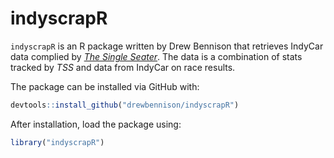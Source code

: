 # indyscrapR
`indyscrapR` is an R package written by Drew Bennison that retrieves IndyCar data complied by [*The Single Seater*](https://thesingleseater.com/). The data is a combination of stats tracked by *TSS* and data from IndyCar on race results. 

The package can be installed via GitHub with:
``` R
devtools::install_github("drewbennison/indyscrapR")
```
After installation, load the package using:
``` R
library("indyscrapR")
```

